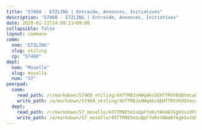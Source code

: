```yaml
---
title: "57460 - ETZLING | Entraide, Annonces, Initiatives"
description: "57460 - ETZLING | Entraide, Annonces, Initiatives"
date: 2020-01-11T14:09:21+09:00
collapsible: false
layout: commune
comm:
  nom: "ETZLING"
  slug: etzling
  cp: "57460"
dept:
  nom: "Moselle"
  slug: moselle
  num: "57"
peerpad:
  comm:
    read_path: /r/markdown/57460_etzling/4XTTM8JxHWqAkcGEHTTRVV6UQtmcwEfFDPPab1CodHmJAgMwp
    write_path: /w/markdown/57460_etzling/4XTTM8JxHWqAkcGEHTTRVV6UQtmcwEfFDPPab1CodHmJAgMwp-K3TgThzUyp7qZAkWTWsLe8EZAcWCh6YK1KT16agA1S4KAGSPGsoFQsezGuj4XiR6zzJ5JaWYxRZv7w4C3KCo5Tn3NEZVJo6NgJdfsM2rYB2vtH59gP7tnf9vUREpDNPuZhXWMiJv
  dept:
    read_path: /r/markdown/57_moselle/4XTTM9E5m1uQpFfoRvYAkHA7kgkSuJdFBSCmoLnZ6YvxmqAKj
    write_path: /w/markdown/57_moselle/4XTTM9E5m1uQpFfoRvYAkHA7kgkSuJdFBSCmoLnZ6YvxmqAKj-K3TgTxpsRhjGfb3pJqDaX4rYTLkyLoK3BLA4awBfhTSCoyNhResrhhmfsEF8aKnccedt5XoBzWeRYfKxQxNKv71ETcpGharLRE7rdgTKY3uSaW3Du2dz8v23YEY268mfYmweTFnR
---
```


